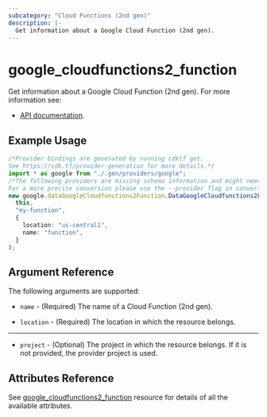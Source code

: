 ```yaml
---
subcategory: "Cloud Functions (2nd gen)"
description: |-
  Get information about a Google Cloud Function (2nd gen).
---
```


# google\_cloudfunctions2\_function

Get information about a Google Cloud Function (2nd gen). For more information see:

* [API documentation](https://cloud.google.com/functions/docs/reference/rest/v2beta/projects.locations.functions).

## Example Usage

```typescript
/*Provider bindings are generated by running cdktf get.
See https://cdk.tf/provider-generation for more details.*/
import * as google from "./.gen/providers/google";
/*The following providers are missing schema information and might need manual adjustments to synthesize correctly: google.
For a more precise conversion please use the --provider flag in convert.*/
new google.dataGoogleCloudfunctions2Function.DataGoogleCloudfunctions2Function(
  this,
  "my-function",
  {
    location: "us-central1",
    name: "function",
  }
);

```

## Argument Reference

The following arguments are supported:

*   `name` - (Required) The name of a Cloud Function (2nd gen).

*   `location` - (Required) The location in which the resource belongs.

***

* `project` - (Optional) The project in which the resource belongs. If it
  is not provided, the provider project is used.

## Attributes Reference

See [google\_cloudfunctions2\_function](https://registry.terraform.io/providers/hashicorp/google/latest/docs/resources/cloudfunctions2_function) resource for details of all the available attributes.
